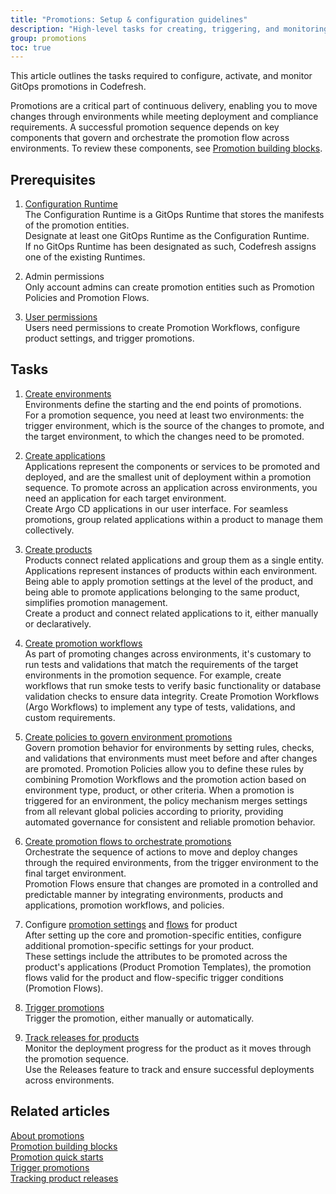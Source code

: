 ```yaml
---
title: "Promotions: Setup & configuration guidelines"
description: "High-level tasks for creating, triggering, and monitoring promotions"
group: promotions
toc: true
---
```


This article outlines the tasks required to configure, activate, and monitor GitOps promotions in Codefresh.

Promotions are a critical part of continuous delivery, enabling you to move changes through environments while meeting deployment and compliance requirements. A successful promotion sequence depends on key components that govern and orchestrate the promotion flow across environments. To review these components, see [Promotion building blocks]({{site.baseurl}}/docs/promotions/promotion-components/).



<!--- For step-by-step walkthroughs, review and follow along with our quick starts. -->


<!--- This guide covers the end-to-end flow of creating a promotion sequence, from initial setup to execution. Promotion sequences in Codefresh provide a structured way to move changes through different environments, integrating checks and policies to ensure stability, compliance, and predictable deployments.

A successful promotion sequence relies on several key components that together govern and orchestrate the promotion flow across environments. In the sections that follow, you’ll configure each of these components step-by-step, tailoring them to your specific deployment and compliance needs.

## From basic to complex promotions
The promotion process begins with foundational elements that enable simple deployments and gradually evolves into more complex flows, as additional requirements arise. Here’s how you move from basic to advanced promotion sequences:

Applications, Products, and Environments: These are core deployment entities, required for all types of promotions. Products allow you to group and configure related applications, and environments define where changes to these applications are promoted.  
These entities allow for quick drag-and-drop promotions across two environments and an option to select the target to promote to. 

Promotion Flow: Once the basics are in place, you can establish orchestration in your promotion sequence. Promotion Flow allows you to define how changes move through multiple environments, to accommodate more complex, multi-environment deployment strategies.

Promotion Workflows: Introducing Argo Workflows adds validations and checks ensures that each environment in the sequence meets your standards and is ready for changes, transitioning from basic deployments to rigorous testing and verification processes.

Promotion Policies: With a structured promotion flow and workflows established, you can implement policies that define rules for your promotions. These can range from global to environment-specific policies, ensuring that promotions comply with operational requirements and maintain consistency across environments and products.

Promotion Templates: Finally, Promotion Templates serve to further streamline your processes by allowing you to define precisely the changes  Templates simplify the configuration of promotion attributes for product groups, allowing you to quickly adapt standard settings to multiple products without redundant configuration.
enhance consistency, create reusable templates that apply across products. 

-->





## Prerequisites
1. [Configuration Runtime]({{site.baseurl}}/docs/installation/gitops/monitor-manage-runtimes/#designating-configuration-runtimes)  
   The Configuration Runtime is a GitOps Runtime that stores the manifests of the promotion entities.  
   Designate at least one GitOps Runtime as the Configuration Runtime.  
   If no GitOps Runtime has been designated as such, Codefresh assigns one of the existing Runtimes.
 
1. Admin permissions  
  Only account admins can create promotion entities such as Promotion Policies and Promotion Flows.

1. [User permissions]({{site.baseurl}}/docs/administration/account-user-management/gitops-abac/)  
  Users need permissions to create Promotion Workflows, configure product settings, and trigger promotions.

## Tasks
1. [Create environments]({{site.baseurl}}/docs/dashboards/gitops-environments/#create-environments)  
  Environments define the starting and the end points of promotions.  
  For a promotion sequence, you need at least two environments: the trigger environment, which is the source of the changes to promote, and the target environment, to which the changes need to be promoted. 
  
1. [Create applications]({{site.baseurl}}/docs/deployments/gitops/create-application/#create-an-argo-cd-application)  
  Applications represent the components or services to be promoted and deployed, and are the smallest unit of deployment within a promotion sequence. To promote across an application across environments, you need an application for each target environment.  
  Create Argo CD applications in our user interface. For seamless promotions, group related applications within a product to manage them collectively.

1. [Create products]({{site.baseurl}}/docs/products/create-product/)  
  Products connect related applications and group them as a single entity. Applications represent instances of products within each environment. 
  Being able to apply promotion settings at the level of the product, and being able to promote applications belonging to the same product, simplifies promotion management.  
  Create a product and connect related applications to it, either manually or declaratively. 


1. [Create promotion workflows]({{site.baseurl}}/docs/promotions/entities/promotion-workflow/)  
  As part of promoting changes across environments, it's customary to run tests and validations that match the requirements of the target environments in the promotion sequence. For example, create workflows that run smoke tests to verify basic functionality or database validation checks to ensure data integrity.
  Create Promotion Workflows (Argo Workflows) to implement any type of tests, validations, and custom requirements. 

1. [Create policies to govern environment promotions]({{site.baseurl}}/docs/promotions/entities/promotion-policy/)    
  Govern promotion behavior for environments by setting rules, checks, and validations that environments must meet before and after changes are promoted.
  Promotion Policies allow you to define these rules by combining Promotion Workflows and the promotion action based on environment type, product, or other criteria. When a promotion is triggered for an environment, the policy mechanism merges settings from all relevant global policies according to priority, providing automated governance for consistent and reliable promotion behavior.

1. [Create promotion flows to orchestrate promotions]({{site.baseurl}}/docs/promotions/entities/promotion-flow/)  
  Orchestrate the sequence of actions to move and deploy changes through the required environments, from the trigger environment to the final target environment.  
  Promotion Flows ensure that changes are promoted in a controlled and predictable manner by integrating environments, products and applications, promotion workflows, and policies.
  
1. Configure [promotion settings]({{site.baseurl}}/docs/products/configure-product-settings/#configure-promotion-settings) and [flows]({{site.baseurl}}/docs/products/configure-product-settings/#configure-promotion-flows) for product  
  After setting up the core and promotion-specific entities, configure additional promotion-specific settings for your product.  
  These settings include the attributes to be promoted across the product's applications (Product Promotion Templates), the promotion flows valid for the product and flow-specific trigger conditions (Promotion Flows).

1. [Trigger promotions]({{site.baseurl}}/docs/promotions/trigger-promotions/)  
  Trigger the promotion, either manually or automatically.  
  
1. [Track releases for products]({{site.baseurl}}/docs/promotions/releases/)  
  Monitor the deployment progress for the product as it moves through the promotion sequence.  
  Use the Releases feature to track and ensure successful deployments across environments.


<!--- 1. [Configure properties to be promoted]
  Instead of doing a manual diff and deciding which changes to promote, or promoting entire applications, configure the precise changes to promote, ensuring consistency and reducing errors.  
  Promotion Templates define which files and attributes within those files to promote across the applications in the product.  -->

## Related articles
[About promotions]({{site.baseurl}}/docs/promotions/promotions-overview/)  
[Promotion building blocks]({{site.baseurl}}/docs/promotions/promotion-components/)  
[Promotion quick starts]({{site.baseurl}}/docs/gitops-quick-start/promotions/)  
[Trigger promotions]({{site.baseurl}}/docs/promotions/trigger-promotions/)  
[Tracking product releases]({{site.baseurl}}/docs/promotions/product-releases/)  

